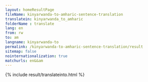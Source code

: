 ```yaml
---
layout: homeResultPage
fileName: kinyarwanda-to-amharic-sentence-translation
translatein: kinyarwanda_to_amharic
folderName : translate
lang: en
from: rw
to: am
langname: kinyarwanda-to
permalink: /kinyarwanda-to-amharic-sentence-translation/result
sitemap: false
nointernationalization: true
matchurls: en&&am
---
```

{% include result/translateinto.html %}

<script src="/js/result/translation.js" data-foldername="{{page.folderName}}" data-lang="{{page.lang}}"></script>
